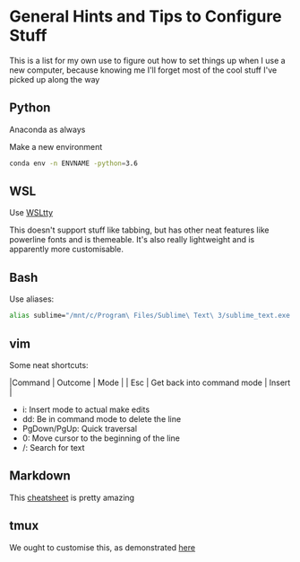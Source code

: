 # General Hints and Tips to Configure Stuff

This is a list for my own use to figure out how to set things up when I use a new computer, because knowing me I'll forget most of the cool stuff I've picked up along the way

## Python

Anaconda as always

Make a new environment 
```bash
conda env -n ENVNAME -python=3.6
```

## WSL

Use [WSLtty](https://github.com/mintty/wsltty)

This doesn't support stuff like tabbing, but has other neat features like powerline fonts and is themeable. It's also really lightweight and is apparently more customisable.

## Bash

Use aliases:

```bash
alias sublime="/mnt/c/Program\ Files/Sublime\ Text\ 3/sublime_text.exe ."
```

## vim

Some neat shortcuts:

|Command    | Outcome                       | Mode      |
| Esc       | Get back into command mode    | Insert    |

* i: Insert mode to actual make edits
* dd: Be in command mode to delete the line
* PgDown/PgUp: Quick traversal
* 0: Move cursor to the beginning of the line
* /: Search for text


## Markdown
This [cheatsheet](https://github.com/adam-p/markdown-here/wiki/Markdown-Cheatsheet) is pretty amazing

## tmux
We ought to customise this, as demonstrated [here](https://www.hamvocke.com/blog/a-guide-to-customizing-your-tmux-conf/)